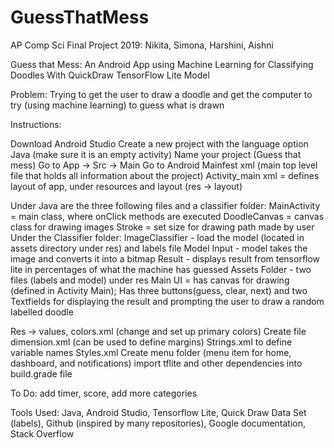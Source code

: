 # GuessThatMess
AP Comp Sci Final Project 2019: Nikita, Simona, Harshini, Aishni 

Guess that Mess: An Android App using Machine Learning for Classifying Doodles With QuickDraw TensorFlow Lite Model

Problem: Trying to get the user to draw a doodle and get the computer to try (using machine learning) to guess what is drawn

Instructions:

Download Android Studio 
Create a new project with the language option Java (make sure it is an empty activity)
Name your project (Guess that mess)
Go to App -> Src -> Main
Go to Android Mainfest xml (main top level file that holds all information about the project)
Activity_main xml = defines layout of app, under resources and layout (res -> layout)

Under Java are the three following files and a classifier folder:
MainActivity = main class, where onClick methods are executed 
DoodleCanvas = canvas class for drawing images
Stroke = set size for drawing path made by user
Under the Classifier folder:
ImageClassifier - load the model (located in assets directory under res) and labels file
Model Input - model takes the image and converts it into a bitmap 
Result -  displays result from tensorflow lite in percentages of what the machine has guessed
Assets Folder - two files (labels and model) under res
Main UI = has canvas for drawing (defined in Activity Main); Has three buttons(guess, clear, next) and two Textfields for displaying the result and prompting the user to draw a random labelled doodle

Res -> values, colors.xml (change and set up primary colors)
Create file dimension.xml (can be used to define margins) 
Strings.xml to define variable names
Styles.xml
Create menu folder (menu item for home, dashboard, and notifications)
import tflite and other dependencies into build.grade file


To Do: add timer, score, add more categories

Tools Used: Java, Android Studio, Tensorflow Lite, Quick Draw Data Set (labels), Github (inspired by many repositories), Google documentation, Stack Overflow
